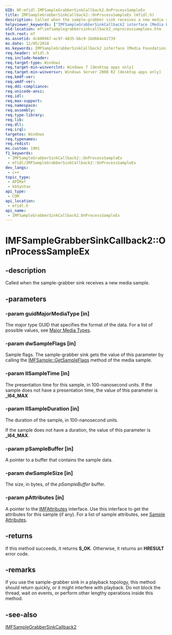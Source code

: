 ```yaml
---
UID: NF:mfidl.IMFSampleGrabberSinkCallback2.OnProcessSampleEx
title: IMFSampleGrabberSinkCallback2::OnProcessSampleEx (mfidl.h)
description: Called when the sample-grabber sink receives a new media sample. (IMFSampleGrabberSinkCallback2.OnProcessSampleEx)
helpviewer_keywords: ["IMFSampleGrabberSinkCallback2 interface [Media Foundation]","OnProcessSampleEx method","IMFSampleGrabberSinkCallback2.OnProcessSampleEx","IMFSampleGrabberSinkCallback2::OnProcessSampleEx","OnProcessSampleEx","OnProcessSampleEx method [Media Foundation]","OnProcessSampleEx method [Media Foundation]","IMFSampleGrabberSinkCallback2 interface","mf.imfsamplegrabbersinkcallback2_onprocesssampleex","mfidl/IMFSampleGrabberSinkCallback2::OnProcessSampleEx"]
old-location: mf\imfsamplegrabbersinkcallback2_onprocesssampleex.htm
tech.root: mf
ms.assetid: dc880967-ac97-4835-bbc9-1bd664e42739
ms.date: 12/05/2018
ms.keywords: IMFSampleGrabberSinkCallback2 interface [Media Foundation],OnProcessSampleEx method, IMFSampleGrabberSinkCallback2.OnProcessSampleEx, IMFSampleGrabberSinkCallback2::OnProcessSampleEx, OnProcessSampleEx, OnProcessSampleEx method [Media Foundation], OnProcessSampleEx method [Media Foundation],IMFSampleGrabberSinkCallback2 interface, mf.imfsamplegrabbersinkcallback2_onprocesssampleex, mfidl/IMFSampleGrabberSinkCallback2::OnProcessSampleEx
req.header: mfidl.h
req.include-header: 
req.target-type: Windows
req.target-min-winverclnt: Windows 7 [desktop apps only]
req.target-min-winversvr: Windows Server 2008 R2 [desktop apps only]
req.kmdf-ver: 
req.umdf-ver: 
req.ddi-compliance: 
req.unicode-ansi: 
req.idl: 
req.max-support: 
req.namespace: 
req.assembly: 
req.type-library: 
req.lib: 
req.dll: 
req.irql: 
targetos: Windows
req.typenames: 
req.redist: 
ms.custom: 19H1
f1_keywords:
 - IMFSampleGrabberSinkCallback2::OnProcessSampleEx
 - mfidl/IMFSampleGrabberSinkCallback2::OnProcessSampleEx
dev_langs:
 - c++
topic_type:
 - APIRef
 - kbSyntax
api_type:
 - COM
api_location:
 - mfidl.h
api_name:
 - IMFSampleGrabberSinkCallback2.OnProcessSampleEx
---
```


# IMFSampleGrabberSinkCallback2::OnProcessSampleEx


## -description

Called when the sample-grabber sink receives a new media sample.

## -parameters

### -param guidMajorMediaType [in]

The major type GUID that specifies the format of the data. For a list of possible values, see <a href="/windows/desktop/medfound/media-type-guids">Major Media Types</a>.

### -param dwSampleFlags [in]

Sample flags. The sample-grabber sink gets the value of this parameter by calling the <a href="/windows/desktop/api/mfobjects/nf-mfobjects-imfsample-getsampleflags">IMFSample::GetSampleFlags</a> method of the media sample.

### -param llSampleTime [in]

The presentation time for this sample, in 100-nanosecond units. If the sample does not have a presentation time, the value of this parameter is <b>_I64_MAX</b>

### -param llSampleDuration [in]

The duration of the sample, in 100-nanosecond units.

If the sample does not have a duration, the value of this parameter is <b>_I64_MAX</b>.

### -param pSampleBuffer [in]

A pointer to a buffer that contains the sample data.

### -param dwSampleSize [in]

The size, in bytes, of the <i>pSampleBuffer</i> buffer.

### -param pAttributes [in]

A pointer to the <a href="/windows/desktop/api/mfobjects/nn-mfobjects-imfattributes">IMFAttributes</a> interface. Use this interface to get the attributes for this sample (if any). For a list of sample attributes, see <a href="/windows/desktop/medfound/sample-attributes">Sample Attributes</a>.

## -returns

If this method succeeds, it returns <b>S_OK</b>. Otherwise, it returns an <b>HRESULT</b> error code.

## -remarks

If you use the sample-grabber sink in a playback topology, this method should return quickly, or it might interfere with playback. Do not block the thread, wait on events, or perform other lengthy operations inside this method.

## -see-also

<a href="/windows/desktop/api/mfidl/nn-mfidl-imfsamplegrabbersinkcallback2">IMFSampleGrabberSinkCallback2</a>

